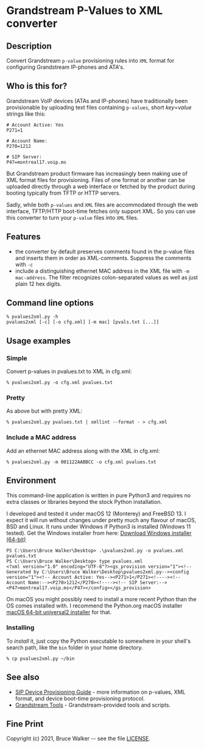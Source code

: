 # Grandstream P-Values to XML converter
## Description
Convert Grandstream `p-value` provisioning rules into 
`XML` format for configuring Grandstream IP-phones and ATA's.

## Who is this for?
Grandstream VoIP devices (ATAs and IP-phones) have traditionally
been provisionable by uploading text files containing `p-values`,
short *key*=*value* strings like this:
```
# Account Active: Yes
P271=1

# Account Name:
P270=1212

# SIP Server:
P47=montreal17.voip.ms
```

But Grandstream product firmware has increasingly been making use
of XML format files for provisioning. Files of one format or another
can be uploaded directly through a web interface or fetched by the
product during booting typically from TFTP or HTTP servers.

Sadly, while both `p-values` and `XML` files are accommodated through the
web interface, TFTP/HTTP boot-time fetches only support XML. So
you can use this converter to turn your `p-value` files into `XML` files.

## Features
- the converter by default preserves comments found in the p-value files
  and inserts them in order as XML-comments.
  Suppress the comments with `-c`
- include a distinguishing ethernet MAC address in the XML file with
  `-m mac-address`. The filter recognizes colon-separated values
  as well as just plain 12 hex digits.

## Command line options
```
% pvalues2xml.py -h
pvalues2xml [-c] [-o cfg.xml] [-m mac] [pvals.txt [...]]
```

## Usage examples
### Simple
Convert p-values in pvalues.txt to XML in cfg.xml:
```
% pvalues2xml.py -o cfg.xml pvalues.txt
```
### Pretty
As above but with pretty XML:
```
% pvalues2xml.py pvalues.txt | xmllint --format - > cfg.xml
```
### Include a MAC address
Add an ethernet MAC address along with the XML in cfg.xml:
```
% pvalues2xml.py -m 001122AABBCC -o cfg.xml pvalues.txt
```

## Environment
This command-line application is written in pure Python3 and requires
no extra classes or libraries beyond the stock Python installation.

I developed and tested it under macOS 12 (Monterey) and FreeBSD 13.
I expect it will run without changes under pretty much any flavour
of macOS, BSD and Linux. It runs under Windows if Python3 is
installed (Windows 11 tested).
Get the Windows installer from here: [Download Windows installer (64-bit)](https://www.python.org/downloads/windows/)

```
PS C:\Users\Bruce Walker\Desktop> .\pvalues2xml.py -o pvalues.xml pvalues.txt
PS C:\Users\Bruce Walker\Desktop> type pvalues.xml
<?xml version="1.0" encoding="UTF-8"?><gs_provision version="1"><!--Generated by C:\Users\Bruce Walker\Desktop\pvalues2xml.py--><config version="1"><!-- Account Active: Yes--><P271>1</P271><!----><!-- Account Name:--><P270>1212</P270><!----><!-- SIP Server:--><P47>montreal17.voip.ms</P47></config></gs_provision>
```

On macOS you might possibly need to install a more recent Python than
the OS comes installed with. I recommend the Python.org macOS installer
[macOS 64-bit universal2 installer](https://www.python.org/downloads/macos/)
for that.

### Installing
To *install* it, just copy the Python executable to somewhere in your shell's
search path, like the `bin` folder in your home directory.
```
% cp pvalues2xml.py ~/bin
```

## See also
- [SIP Device Provisioning Guide](https://www.grandstream.com/hubfs/Product_Documentation/gs_provisioning_guide.pdf) - more information on p-values, XML format, and device boot-time provisioning protocol.
- [Grandstream Tools](https://www.grandstream.com/support/tools) - Grandstream-provided tools and scripts.

## Fine Print

Copyright (c) 2021, Bruce Walker -- see the file [LICENSE](../LICENSE).

